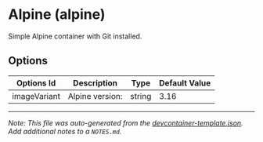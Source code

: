 
# Alpine (alpine)

Simple Alpine container with Git installed.

## Options

| Options Id | Description | Type | Default Value |
|-----|-----|-----|-----|
| imageVariant | Alpine version: | string | 3.16 |



---

_Note: This file was auto-generated from the [devcontainer-template.json](https://github.com/ecampuslearning/creativeclouds/blob/main/src/alpine/devcontainer-template.json).  Add additional notes to a `NOTES.md`._
